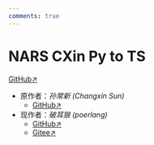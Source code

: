 ```yaml
---
comments: true
---
```


# NARS CXin Py to TS

[GitHub↗](https://gitee.com/poerlang/nars_cxin_py_to_ts)

- 原作者：*孙常新 (Changxin Sun)*
    - [GitHub↗](https://github.com/AIxer)
- 现作者：*破耳狼 (poerlang)*
    - [GitHub↗](https://gitee.com/poerlang/)
    - [Gitee↗](https://gitee.com/poerlang/)
